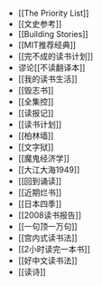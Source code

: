 - [[The Priority List]]
- [[文史参考]]
- [[Building Stories]]
- [[MIT推荐经典]]
- [[完不成的读书计划]]
- 谬论[[不读翻译本]]
- [[我的读书生活]]
- [[毁志书]]
- [[全集控]]
- [[读报记]]
- [[读书计划]]
- [[柏林墙]]
- [[文字狱]]
- [[魔鬼经济学]]
- [[大江大海1949]]
- [[回到诵读]]
- [[近期烂书]]
- [[日本四季]]
- [[2008读书报告]]
- [[一句顶一万句]]
- [[宫内式读书法]]
- [[2小时读完一本书]]
- [[好中文读书法]]
- [[读诗]]
